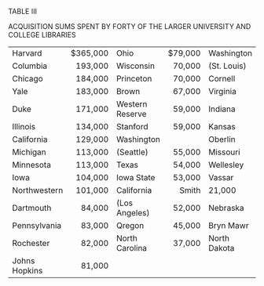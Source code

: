 TABLE III 

ACQUISITION SUMS SPENT BY FORTY OF THE LARGER UNIVERSITY AND COLLEGE LIBRARIES 

| | | | | | |
|----|----:|----|----:|----|----:| 
| Harvard | $365,000 | Ohio | $79,000 | Washington | |
| Columbia | 193,000 | Wisconsin | 70,000 | (St. Louis) | 36,000 |
| Chicago | 184,000 | Princeton | 70,000 | Cornell | 34,000 | 
| Yale | 183,000 | Brown | 67,000 | Virginia | 33,000 |
| Duke | 171,000 | Western Reserve | 59,000 | Indiana | 32,000 |  
| Illinois | 134,000 | Stanford | 59,000 | Kansas | 31,000 | 
| California | 129,000 | Washington | | Oberlin | 31,000 | 
| Michigan | 113,000 | (Seattle) | 55,000 | Missouri | 26,000 | 
| Minnesota | 113,000 | Texas | 54,000 | Wellesley | 23,000 | 
| Iowa | 104,000 | Iowa State | 53,000 | Vassar | 23,000 | 
| Northwestern | 101,000 | California | Smith | 21,000 |
| Dartmouth | 84,000 | (Los Angeles) | 52,000 | Nebraska | 20,000 | 
| Pennsylvania | 83,000 | Qregon | 45,000 | Bryn Mawr | 19,000 | 
| Rochester | 82,000 | North Carolina | 37,000 | North Dakota | 10,000 |
| Johns Hopkins | 81,000 | | | | |

